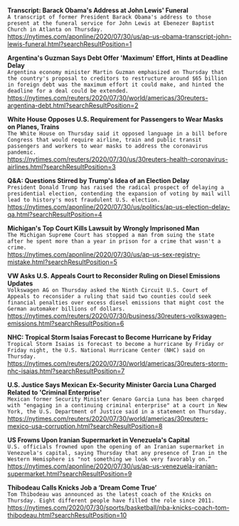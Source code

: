 **Transcript: Barack Obama's Address at John Lewis' Funeral**\
`A transcript of former President Barack Obama's address to those present at the funeral service for John Lewis at Ebenezer Baptist Church in Atlanta on Thursday. `\
https://nytimes.com/aponline/2020/07/30/us/ap-us-obama-transcript-john-lewis-funeral.html?searchResultPosition=1

**Argentina's Guzman Says Debt Offer 'Maximum' Effort, Hints at Deadline Delay**\
`Argentina economy minister Martin Guzman emphasized on Thursday that the country's proposal to creditors to restructure around $65 billion in foreign debt was the maximum effort it could make, and hinted the deadline for a deal could be extended.`\
https://nytimes.com/reuters/2020/07/30/world/americas/30reuters-argentina-debt.html?searchResultPosition=2

**White House Opposes U.S. Requirement for Passengers to Wear Masks on Planes, Trains**\
`The White House on Thursday said it opposed language in a bill before Congress that would require airline, train and public transit passengers and workers to wear masks to address the coronavirus pandemic.`\
https://nytimes.com/reuters/2020/07/30/us/30reuters-health-coronavirus-airlines.html?searchResultPosition=3

**Q&A: Questions Stirred by Trump's Idea of an Election Delay**\
`President Donald Trump has raised the radical prospect of delaying a presidential election, contending the expansion of voting by mail will lead to history's most fraudulent U.S. election. `\
https://nytimes.com/aponline/2020/07/30/us/politics/ap-us-election-delay-qa.html?searchResultPosition=4

**Michigan's Top Court Kills Lawsuit by Wrongly Imprisoned Man**\
`The Michigan Supreme Court has stopped a man from suing the state after he spent more than a year in prison for a crime that wasn't a crime.`\
https://nytimes.com/aponline/2020/07/30/us/ap-us-sex-registry-mistake.html?searchResultPosition=5

**VW Asks U.S. Appeals Court to Reconsider Ruling on Diesel Emissions Updates**\
`Volkswagen AG on Thursday asked the Ninth Circuit U.S. Court of Appeals to reconsider a ruling that said two counties could seek financial penalties over excess diesel emissions that might cost the German automaker billions of dollars.`\
https://nytimes.com/reuters/2020/07/30/business/30reuters-volkswagen-emissions.html?searchResultPosition=6

**NHC: Tropical Storm Isaias Forecast to Become Hurricane by Friday**\
`Tropical Storm Isaias is forecast to become a hurricane by Friday or Friday night, the U.S. National Hurricane Center (NHC) said on Thursday.`\
https://nytimes.com/reuters/2020/07/30/world/americas/30reuters-storm-nhc-isaias.html?searchResultPosition=7

**U.S. Justice Says Mexican Ex-Security Minister Garcia Luna Charged Related to 'Criminal Enterprise'**\
`Mexican former Security Minister Genaro Garcia Luna has been charged with "engaging in a continuing criminal enterprise" at a court in New York, the U.S. Department of Justice said in a statement on Thursday.`\
https://nytimes.com/reuters/2020/07/30/world/americas/30reuters-mexico-usa-corruption.html?searchResultPosition=8

**US Frowns Upon Iranian Supermarket in Venezuela's Capital**\
`U.S. officials frowned upon the opening of an Iranian supermarket in Venezuela's capital, saying Thursday that any presence of Iran in the Western Hemisphere is "not something we look very favorably on.” `\
https://nytimes.com/aponline/2020/07/30/us/ap-us-venezuela-iranian-supermarket.html?searchResultPosition=9

**Thibodeau Calls Knicks Job a ‘Dream Come True’**\
`Tom Thibodeau was announced as the latest coach of the Knicks on Thursday. Eight different people have filled the role since 2011.`\
https://nytimes.com/2020/07/30/sports/basketball/nba-knicks-coach-tom-thibodeau.html?searchResultPosition=10

